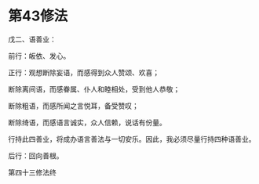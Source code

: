 # 第43修法

戊二、语善业：

前行：皈依、发心。

正行：观想断除妄语，而感得到众人赞颂、欢喜；

断除离间语，而感眷属、仆人和睦相处，受到他人恭敬；

断除粗语，而感所闻之言悦耳，备受赞叹；

断除绮语，而感语言诚实，众人信赖，说话有份量。

行持此四善业，将成办语言善法与一切安乐。因此，我必须尽量行持四种语善业。

后行：回向善根。

第四十三修法终

